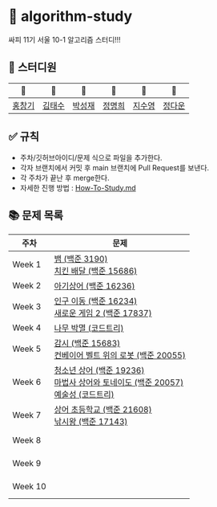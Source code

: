 # 🌟 algorithm-study

싸피 11기 서울 10-1 알고리즘 스터디!!!

## 🌱 스터디원

| 💠 | 🍎 |   🍐    | 🍈 | 🥑 | 🥔 |
| :--------: | :---------: |:-------:| :---------: | :---------: | :---------: |
| [홍창기](https://github.com/infikei) | [김태수](https://github.com/kimtaesoo99) | [박성재](https://github.com/qkrtjdwo5662) | [정명희](https://github.com/jmhee28) | [지수영](https://github.com/SooYoungJi) | [정다운](https://github.com/daunjeong824) |

## ✅ 규칙

- 주차/깃허브아이디/문제 식으로 파일을 추가한다.
- 각자 브랜치에서 커밋 후 main 브랜치에 Pull Request를 보낸다.
- 각 주차가 끝난 후 merge한다.
- 자세한 진행 방법 : [How-To-Study.md](https://github.com/SSAFY-10-1/algorithm-study/blob/main/How-To-Study.md)

## 📚 문제 목록

| 주차 | 문제 |
| ---- | ---- |
| Week 1 | [뱀 (백준 3190)](https://www.acmicpc.net/problem/3190) <br/> [치킨 배달 (백준 15686)](https://www.acmicpc.net/problem/15686) <br/> |
| Week 2 | [아기상어 (백준 16236)](https://www.acmicpc.net/problem/16236) <br/> |
| Week 3 | [인구 이동 (백준 16234)](https://www.acmicpc.net/problem/16234) <br/> [새로운 게임 2 (백준 17837)](https://www.acmicpc.net/problem/17837) <br/> |
| Week 4 | [나무 박멸 (코드트리)](https://www.codetree.ai/training-field/frequent-problems/problems/tree-kill-all) <br/> |
| Week 5 | [감시 (백준 15683)](https://acmicpc.net/problem/15683) <br/> [컨베이어 벨트 위의 로봇 (백준 20055)](https://acmicpc.net/problem/20055) <br/> |
| Week 6 | [청소년 상어 (백준 19236)](https://www.acmicpc.net/problem/19236) <br/> [마법사 상어와 토네이도 (백준 20057)](https://www.acmicpc.net/problem/20057) <br/> [예술성 (코드트리)](https://www.codetree.ai/training-field/frequent-problems/problems/artistry) <br/> |
| Week 7 | [상어 초등학교 (백준 21608)](https://www.acmicpc.net/problem/21608) <br/> [낚시왕 (백준 17143)](https://www.acmicpc.net/problem/17143) <br/> |
| Week 8 | []() <br/> []() <br/> |
| Week 9 | []() <br/> []() <br/> |
| Week 10 | []() <br/> []() <br/> |
